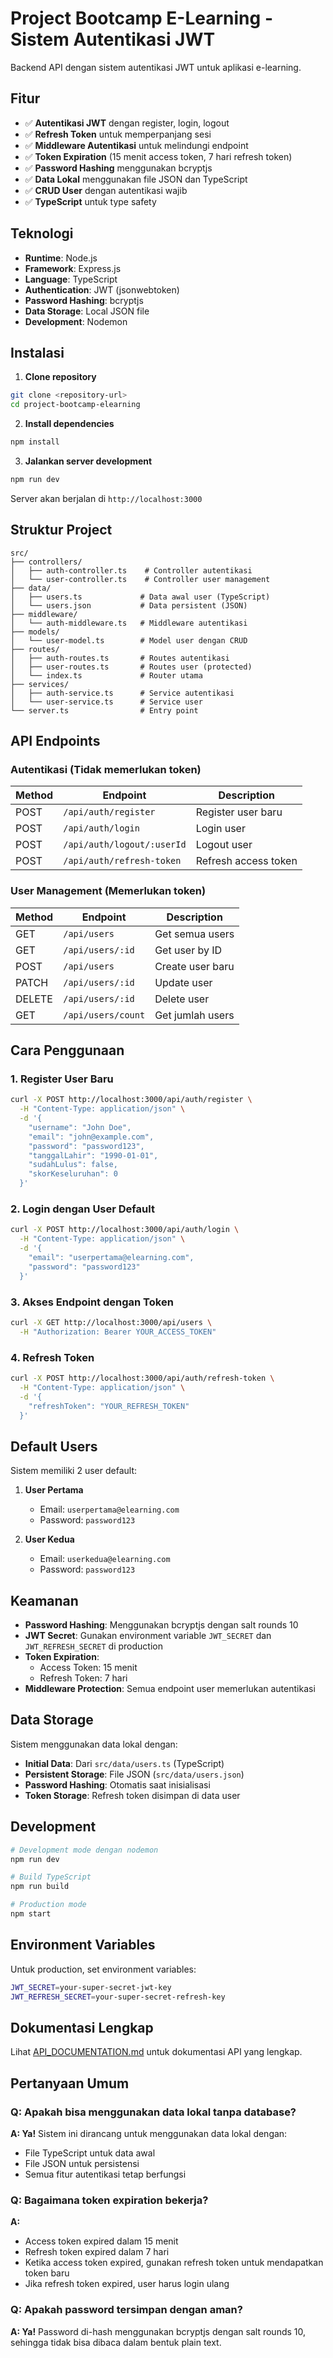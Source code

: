 # Project Bootcamp E-Learning - Sistem Autentikasi JWT

Backend API dengan sistem autentikasi JWT untuk aplikasi e-learning.

## Fitur

- ✅ **Autentikasi JWT** dengan register, login, logout
- ✅ **Refresh Token** untuk memperpanjang sesi
- ✅ **Middleware Autentikasi** untuk melindungi endpoint
- ✅ **Token Expiration** (15 menit access token, 7 hari refresh token)
- ✅ **Password Hashing** menggunakan bcryptjs
- ✅ **Data Lokal** menggunakan file JSON dan TypeScript
- ✅ **CRUD User** dengan autentikasi wajib
- ✅ **TypeScript** untuk type safety

## Teknologi

- **Runtime**: Node.js
- **Framework**: Express.js
- **Language**: TypeScript
- **Authentication**: JWT (jsonwebtoken)
- **Password Hashing**: bcryptjs
- **Data Storage**: Local JSON file
- **Development**: Nodemon

## Instalasi

1. **Clone repository**
```bash
git clone <repository-url>
cd project-bootcamp-elearning
```

2. **Install dependencies**
```bash
npm install
```

3. **Jalankan server development**
```bash
npm run dev
```

Server akan berjalan di `http://localhost:3000`

## Struktur Project

```
src/
├── controllers/
│   ├── auth-controller.ts    # Controller autentikasi
│   └── user-controller.ts    # Controller user management
├── data/
│   ├── users.ts             # Data awal user (TypeScript)
│   └── users.json           # Data persistent (JSON)
├── middleware/
│   └── auth-middleware.ts   # Middleware autentikasi
├── models/
│   └── user-model.ts        # Model user dengan CRUD
├── routes/
│   ├── auth-routes.ts       # Routes autentikasi
│   ├── user-routes.ts       # Routes user (protected)
│   └── index.ts             # Router utama
├── services/
│   ├── auth-service.ts      # Service autentikasi
│   └── user-service.ts      # Service user
└── server.ts                # Entry point
```

## API Endpoints

### Autentikasi (Tidak memerlukan token)

| Method | Endpoint | Description |
|--------|----------|-------------|
| POST | `/api/auth/register` | Register user baru |
| POST | `/api/auth/login` | Login user |
| POST | `/api/auth/logout/:userId` | Logout user |
| POST | `/api/auth/refresh-token` | Refresh access token |

### User Management (Memerlukan token)

| Method | Endpoint | Description |
|--------|----------|-------------|
| GET | `/api/users` | Get semua users |
| GET | `/api/users/:id` | Get user by ID |
| POST | `/api/users` | Create user baru |
| PATCH | `/api/users/:id` | Update user |
| DELETE | `/api/users/:id` | Delete user |
| GET | `/api/users/count` | Get jumlah users |

## Cara Penggunaan

### 1. Register User Baru
```bash
curl -X POST http://localhost:3000/api/auth/register \
  -H "Content-Type: application/json" \
  -d '{
    "username": "John Doe",
    "email": "john@example.com",
    "password": "password123",
    "tanggalLahir": "1990-01-01",
    "sudahLulus": false,
    "skorKeseluruhan": 0
  }'
```

### 2. Login dengan User Default
```bash
curl -X POST http://localhost:3000/api/auth/login \
  -H "Content-Type: application/json" \
  -d '{
    "email": "userpertama@elearning.com",
    "password": "password123"
  }'
```

### 3. Akses Endpoint dengan Token
```bash
curl -X GET http://localhost:3000/api/users \
  -H "Authorization: Bearer YOUR_ACCESS_TOKEN"
```

### 4. Refresh Token
```bash
curl -X POST http://localhost:3000/api/auth/refresh-token \
  -H "Content-Type: application/json" \
  -d '{
    "refreshToken": "YOUR_REFRESH_TOKEN"
  }'
```

## Default Users

Sistem memiliki 2 user default:

1. **User Pertama**
   - Email: `userpertama@elearning.com`
   - Password: `password123`

2. **User Kedua**
   - Email: `userkedua@elearning.com`
   - Password: `password123`

## Keamanan

- **Password Hashing**: Menggunakan bcryptjs dengan salt rounds 10
- **JWT Secret**: Gunakan environment variable `JWT_SECRET` dan `JWT_REFRESH_SECRET` di production
- **Token Expiration**: 
  - Access Token: 15 menit
  - Refresh Token: 7 hari
- **Middleware Protection**: Semua endpoint user memerlukan autentikasi

## Data Storage

Sistem menggunakan data lokal dengan:

- **Initial Data**: Dari `src/data/users.ts` (TypeScript)
- **Persistent Storage**: File JSON (`src/data/users.json`)
- **Password Hashing**: Otomatis saat inisialisasi
- **Token Storage**: Refresh token disimpan di data user

## Development

```bash
# Development mode dengan nodemon
npm run dev

# Build TypeScript
npm run build

# Production mode
npm start
```

## Environment Variables

Untuk production, set environment variables:

```bash
JWT_SECRET=your-super-secret-jwt-key
JWT_REFRESH_SECRET=your-super-secret-refresh-key
```

## Dokumentasi Lengkap

Lihat [API_DOCUMENTATION.md](./API_DOCUMENTATION.md) untuk dokumentasi API yang lengkap.

## Pertanyaan Umum

### Q: Apakah bisa menggunakan data lokal tanpa database?
**A: Ya!** Sistem ini dirancang untuk menggunakan data lokal dengan:
- File TypeScript untuk data awal
- File JSON untuk persistensi
- Semua fitur autentikasi tetap berfungsi

### Q: Bagaimana token expiration bekerja?
**A:** 
- Access token expired dalam 15 menit
- Refresh token expired dalam 7 hari
- Ketika access token expired, gunakan refresh token untuk mendapatkan token baru
- Jika refresh token expired, user harus login ulang

### Q: Apakah password tersimpan dengan aman?
**A: Ya!** Password di-hash menggunakan bcryptjs dengan salt rounds 10, sehingga tidak bisa dibaca dalam bentuk plain text.
